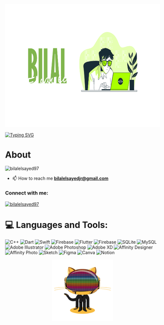 <p>
  <img src="headerr.png" width="712" height="400" alt="Hello">
</p>
<a href="https://git.io/typing-svg"><img src="https://readme-typing-svg.demolab.com?font=Fira+Code&weight=500&size=24&pause=1000&color=A9FF00&center=true&vCenter=true&random=false&width=712&height=70&lines=Hi+there+%2C+I+am+Bilal+Elsayed+%F0%9F%A7%91%F0%9F%8F%BB%E2%80%8D%F0%9F%92%BB;Wlecome+to+my+profile+%F0%9F%98%8A" alt="Typing SVG" /></a>
<h1>About</h1>
<p align="left"> <img src="https://komarev.com/ghpvc/?username=bilalelsayed97&label=Profile%20views&color=0e75b6&style=flat" alt="bilalelsayed97" /> </p>

- 📫 How to reach me **bilalelsayedjr@gmail.com**

<h3 align="left">Connect with me:</h3>
<p align="left">
<a href="https://linkedin.com/in/bilalelsayed97" target="blank"><img align="center" src="https://raw.githubusercontent.com/rahuldkjain/github-profile-readme-generator/master/src/images/icons/Social/linked-in-alt.svg" alt="bilalelsayed97" height="30" width="40" /></a>
</p>


# 💻 Languages and Tools:
![C++](https://img.shields.io/badge/c++-%2300599C.svg?style=flat&logo=c%2B%2B&logoColor=white) ![Dart](https://img.shields.io/badge/dart-%230175C2.svg?style=flat&logo=dart&logoColor=white) ![Swift](https://img.shields.io/badge/swift-F54A2A?style=flat&logo=swift&logoColor=white) ![Firebase](https://img.shields.io/badge/firebase-%23039BE5.svg?style=flat&logo=firebase) ![Flutter](https://img.shields.io/badge/Flutter-%2302569B.svg?style=flat&logo=Flutter&logoColor=white)  ![Firebase](https://img.shields.io/badge/Firebase-039BE5?style=flat&logo=Firebase&logoColor=white) ![SQLite](https://img.shields.io/badge/sqlite-%2307405e.svg?style=flat&logo=sqlite&logoColor=white) ![MySQL](https://img.shields.io/badge/mysql-%2300000f.svg?style=flat&logo=mysql&logoColor=white) ![Adobe Illustrator](https://img.shields.io/badge/adobe%20illustrator-%23FF9A00.svg?style=flat&logo=adobe%20illustrator&logoColor=white) ![Adobe Photoshop](https://img.shields.io/badge/adobe%20photoshop-%2331A8FF.svg?style=flat&logo=adobe%20photoshop&logoColor=white) ![Adobe XD](https://img.shields.io/badge/Adobe%20XD-470137?style=flat&logo=Adobe%20XD&logoColor=#FF61F6) ![Affinity Designer](https://img.shields.io/badge/affinity%20designer-%231B72BE.svg?style=flat&logo=affinity-designer&logoColor=white) ![Affinity Photo](https://img.shields.io/badge/affinity%20photo-%237E4DD2.svg?style=flat&logo=affinity-photo&logoColor=white) ![Sketch](https://img.shields.io/badge/Sketch-FFB387?style=flat&logo=sketch&logoColor=black) ![Figma](https://img.shields.io/badge/figma-%23F24E1E.svg?style=flat&logo=figma&logoColor=white) ![Canva](https://img.shields.io/badge/Canva-%2300C4CC.svg?style=flat&logo=Canva&logoColor=white) ![Notion](https://img.shields.io/badge/Notion-%23000000.svg?style=flat&logo=notion&logoColor=white)
<p align="center">
  <img src="daftpunktocat-guy.gif" alt="wlc" width="200" height="200"/>
</p>



